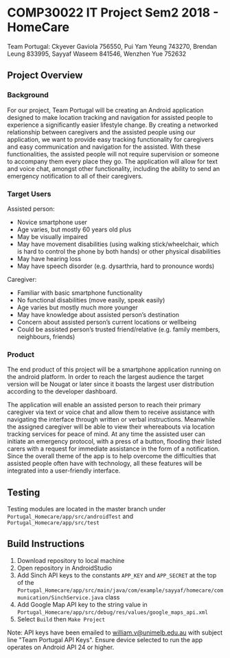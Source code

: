 # COMP30022 IT Project Sem2 2018 - HomeCare
Team Portugal: Ckyever Gaviola 756550, Pui Yam Yeung 743270, Brendan Leung 833995, Sayyaf Waseem 841546, Wenzhen Yue 752632

## Project Overview
### Background
For our project, Team Portugal will be creating an Android application designed to make location tracking and navigation for assisted people to experience a significantly easier lifestyle change. By creating a networked relationship between caregivers and the assisted people using our application, we want to provide easy tracking functionality for caregivers and easy communication and navigation for the assisted. With these functionalities, the assisted people will not require supervision or someone to accompany them every place they go. The application will allow for text and voice chat, amongst other functionality, including the ability to send an emergency notification to all of their caregivers.

### Target Users
Assisted person:
- Novice smartphone user
- Age varies, but mostly 60 years old plus
- May be visually impaired
- May have movement disabilities (using walking stick/wheelchair, which is hard to control the phone by both hands) or other physical disabilities
- May have hearing loss
- May have speech disorder (e.g. dysarthria, hard to pronounce words)

Caregiver:
- Familiar with basic smartphone functionality
- No functional disabilities (move easily, speak easily)
- Age varies but mostly much more younger
- May have knowledge about assisted person’s destination
- Concern about assisted person’s current locations or wellbeing
- Could be assisted person’s trusted friend/relative (e.g. family members, neighbours, friends)

### Product
The end product of this project will be a smartphone application running on the android platform. In order to reach the largest audience the target version will be Nougat or later since it boasts the largest user distribution according to the developer dashboard.

The application will enable an assisted person to reach their primary caregiver via text or voice chat and allow them to receive assistance with navigating the interface through written or verbal instructions. Meanwhile the assigned caregiver will be able to view their whereabouts via location tracking services for peace of mind. At any time the assisted user can initiate an emergency protocol, with a press of a button, flooding their listed carers with a request for immediate assistance in the form of a notification. Since the overall theme of the app is to help overcome the difficulties that assisted people often have with technology, all these features will be integrated into a user-friendly interface.

## Testing
Testing modules are located in the master branch under `Portugal_Homecare/app/src/androidTest` and `Portugal_Homecare/app/src/test`

## Build Instructions
1. Download repository to local machine
2. Open repository in AndroidStudio
3. Add Sinch API keys to the constants `APP_KEY` and `APP_SECRET` at the top of the `Portugal_Homecare/app/src/main/java/com/example/sayyaf/homecare/communication/SinchService.java` class
4. Add Google Map API key to the string value in `Portugal_Homecare/app/src/debug/res/values/google_maps_api.xml`
5. Select `Build` then `Make Project`

Note: API keys have been emailed to william.v@unimelb.edu.au with subject line "Team Portugal API Keys". Ensure device selected to run the app operates on Android API 24 or higher.
